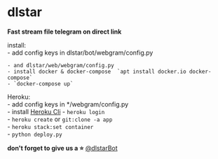 # dlstar

**Fast stream file telegram on direct link**   

install:  
    - add config keys in dlstar/bot/webgram/config.py

    - and dlstar/web/webgram/config.py
    - install docker & docker-compose  `apt install docker.io docker-compose`
    - `docker-compose up`  

Heroku:  
    - add config keys in */webgram/config.py  
    - install [Heroku Cli](https://devcenter.heroku.com/articles/getting-started-with-python#set-up)
    - `heroku login`  
    - `heroku create` or `git:clone -a app`  
    - `heroku stack:set container`  
    - `python deploy.py`  

**don't forget to give us a ⭐**
[@dlstarBot](https://t.me/dlstarbot)

